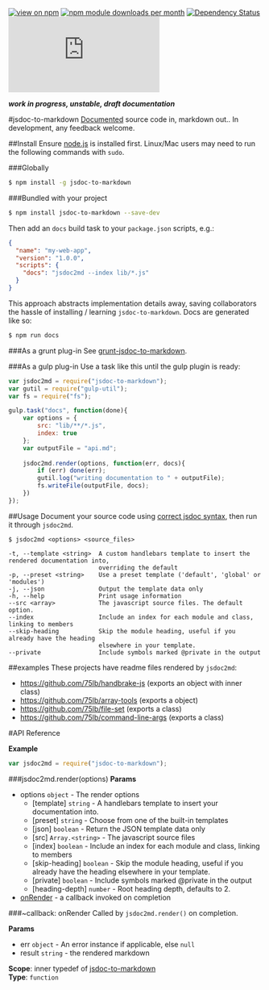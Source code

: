 [![view on npm](http://img.shields.io/npm/v/jsdoc-to-markdown.svg)](https://www.npmjs.org/package/jsdoc-to-markdown)
[![npm module downloads per month](http://img.shields.io/npm/dm/jsdoc-to-markdown.svg)](https://www.npmjs.org/package/jsdoc-to-markdown)
[![Dependency Status](https://david-dm.org/75lb/jsdoc-to-markdown.svg)](https://david-dm.org/75lb/jsdoc-to-markdown)
![Analytics](https://ga-beacon.appspot.com/UA-27725889-32/jsdoc-to-markdown/README.md?pixel)

***work in progress, unstable, draft documentation***

#jsdoc-to-markdown
[Documented](http://usejsdoc.org) source code in, markdown out.. In development, any feedback welcome.

##Install
Ensure [node.js](http://nodejs.org) is installed first. Linux/Mac users may need to run the following commands with `sudo`.

###Globally
```sh
$ npm install -g jsdoc-to-markdown
```

###Bundled with your project
```sh
$ npm install jsdoc-to-markdown --save-dev
```

Then add an `docs` build task to your `package.json` scripts, e.g.:
```json
{
  "name": "my-web-app",
  "version": "1.0.0",
  "scripts": {
    "docs": "jsdoc2md --index lib/*.js"
  }
}
```
This approach abstracts implementation details away, saving collaborators the hassle of installing / learning `jsdoc-to-markdown`. Docs are generated like so:

```sh
$ npm run docs
```

###As a grunt plug-in
See [grunt-jsdoc-to-markdown](https://github.com/75lb/grunt-jsdoc-to-markdown).

###As a gulp plug-in
Use a task like this until the gulp plugin is ready: 

```js
var jsdoc2md = require("jsdoc-to-markdown");
var gutil = require("gulp-util");
var fs = require("fs");

gulp.task("docs", function(done){
    var options = {
        src: "lib/**/*.js",
        index: true
    };
    var outputFile = "api.md";
    
    jsdoc2md.render(options, function(err, docs){
        if (err) done(err);
        gutil.log("writing documentation to " + outputFile);
        fs.writeFile(outputFile, docs);
    })
});
```

##Usage
Document your source code using [correct jsdoc syntax](http://usejsdoc.org), then run it through `jsdoc2md`. 
```
$ jsdoc2md <options> <source_files>

-t, --template <string>  A custom handlebars template to insert the rendered documentation into,
                         overriding the default
-p, --preset <string>    Use a preset template ('default', 'global' or 'modules')
-j, --json               Output the template data only
-h, --help               Print usage information
--src <array>            The javascript source files. The default option.
--index                  Include an index for each module and class, linking to members
--skip-heading           Skip the module heading, useful if you already have the heading
                         elsewhere in your template.
--private                Include symbols marked @private in the output
```

##examples
These projects have readme files rendered by `jsdoc2md`:
* https://github.com/75lb/handbrake-js (exports an object with inner class)
* https://github.com/75lb/array-tools (exports a object)
* https://github.com/75lb/file-set (exports a class)
* https://github.com/75lb/command-line-args  (exports a class)

#API Reference
<a name="module_jsdoc-to-markdown"></a>

**Example**  
```js
var jsdoc2md = require("jsdoc-to-markdown");
```

<a name="module_jsdoc-to-markdown.render"></a>
###jsdoc2md.render(options)
**Params**

- options `object` - The render options
  - [template] `string` - A handlebars template to insert your documentation into.
  - [preset] `string` - Choose from one of the built-in templates
  - [json] `boolean` - Return the JSON template data only
  - [src] `Array.<string>` - The javascript source files
  - [index] `boolean` - Include an index for each module and class, linking to members
  - [skip-heading] `boolean` - Skip the module heading, useful if you already have the heading elsewhere in your template.
  - [private] `boolean` - Include symbols marked @private in the output
  - [heading-depth] `number` - Root heading depth, defaults to 2.
-  [onRender](#module_jsdoc-to-markdown.onRender) - a callback invoked on completion

<a name="module_jsdoc-to-markdown.onRender"></a>
###\~callback: onRender
Called by `jsdoc2md.render()` on completion.

**Params**

- err `object` - An error instance if applicable, else `null`
- result `string` - the rendered markdown

**Scope**: inner typedef of [jsdoc-to-markdown](#module_jsdoc-to-markdown)  
**Type**: `function`  
